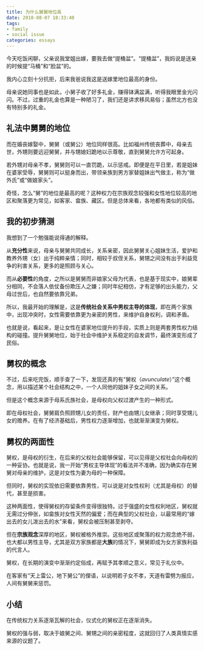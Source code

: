 ```yaml
---
title: 为什么舅舅地位高
date: 2018-08-07 18:33:40
tags:
- family
- social issue
categories: essays
---
```

今天吃饭闲聊，父亲说我堂姐出嫁，要我去做“提桶盆”。“提桶盆”，我妈说是送亲的时候提“马桶”和“脸盆”的。

我内心立刻十分抗拒，后来我爸说我这是送嫁里地位最高的身份。

母亲说她同事也是如此，小舅子收了好多礼金，赚得钵满盆满，听得我眼里金光闪闪。不过，过重的礼金也算是一种陋习了，我们还是讲求移风易俗；虽然北方也没有特别多的礼金。

## 礼法中舅舅的地位

而在婚丧嫁娶中，舅舅（或舅公）地位同样很高。比如福州传统丧葬中，母亲去世，外甥则要远迎舅舅，并与甥媳妇跪地以示尊敬，直到舅舅允许方可起身。

若外甥对母亲不孝，舅舅则可以一直罚跪，以示惩戒。即便是在平日里，若是姐妹在婆家受辱，舅舅则可以挺身而出，带领亲族到男方家替姐妹出气做主，称为“做外氏”或“做娘家头”。

奇怪，怎么“舅”的地位是最高的呢？这种权力在宗族观念较强和女性地位较高的地区和聚落更为常见，如客家、畲族、藏区。但是总体来看，各地都有类似的风俗。

## 我的初步猜测

我想到了一个勉强能说得通的解释。

从**充分性**来说，母亲与舅舅共同成长，关系亲密，因此舅舅关心姐妹生活，爱护和教养外甥（女）出于纯粹亲情；同时，相较于叔侄关系，舅甥之间没有出于利益竞争的利害关系，更多的是照顾与关心。

而从**必要性**的角度，之所以是舅舅而非娘家父母为代表，也是基于现实中，娘舅辈分相同，不会落人依仗备份欺压人之嫌；同时年纪相仿，才有足够的出头能力，父母过世后，也自然要依靠兄弟。

所以，我最开始的理解是，这是**传统社会关系中男权主导的体现**，即在两个家族中，出现冲突时，女性需要依靠更为亲密的男性，来维护自身权利，调和矛盾。

也就是说，看起来，是让女性在婆家地位提升的手段，实质上则是两套男性权力结构的碰撞。提升舅舅地位，始于社会中维护关系稳定的自发调节，最终演变形成了民俗。

## 舅权的概念

不过，后来吃完饭，顺手查了一下，发现还真的有“舅权（*avunculate*）”这个概念，用以描述某个社会结构之中，一个人同他的姐妹子女之间的关系。

但是这个概念来源于母系氏族社会，是母权向父权过渡产生的一种形式。

即在母权社会，舅舅肩负照顾甥儿女的责任，财产也由甥儿女继承；同时享受甥儿女的赡养。在有了经济基础后，男性权力逐渐增加，也就渐渐演变为舅权。

## 舅权的两面性

舅权，是母权的衍生，在后来的父权社会能够保留，可以见得是父权社会向母权的一种妥协。也就是说，我一开始“男权主导体现”的看法并不准确，因为确实存在舅舅对母亲的维护，这是对女性为妻为母的一种保障。

但同时，舅权的实现依旧需要依靠男性，可以说是对女性权利（尤其是母权）的替代，甚至是损害。

这种两面性，使得舅权的存留条件变得很独特。过于强盛的女性权利地区，舅权就无需过分伸张，如畲族对女性天然的偏爱；而在典型的父权社会，以最常用的“嫁出去的女儿泼出去的水”来看，舅权会被压制甚至剥夺。

但在**宗族观念**深厚的地区，舅权被格外推崇。这些地区或聚落的权力观念绝不弱，也大都以男性主导，尤其是双方家族都是**大族**的情况下，舅舅即成为女方家族利益的代言人。

舅权，在长期的演变中渐渐约定俗成，再赋予其孝顺之意义，常见于礼仪中。

在客家有“天上雷公，地下舅公”的俚语，以说明若子女不孝，天道有雷劈为报应，人间有舅舅来惩罚。

## 小结


在传统权力关系逐渐瓦解的社会，仪式化的舅权正在逐渐消失。


舅权的强与弱，取决于娘舅之间、舅甥之间的亲密程度，这就回归了人类真情实感来源的议题了。
